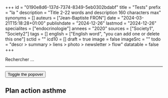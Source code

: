 +++
id = "0190e8d6-137d-7374-8349-5eb0302bdabf"
title = "Tests"
prefix = "la "
description = "Title 2-22 words and description 160 characters max"
synonyms = []
auteurs = ["Jean-Baptiste FRON"]
date = "2024-03-21T15:18:28+01:00"
publishdate = "2024-12-26"
lastmod = "2024-12-26"
specialites = ["endocrinologie"]
annees = "2020"
sources = ["Society1", "Society2"]
tags = []
english = ["English word", "you can add one or delete this one"]
sctid = ""
icd10 = []
draft = true
image = false
imageSrc = ""
todo = "descr > summary > liens > photo > newsletter > flow"
datatable = false
+++

<div>
  <div id="orama-ui">
    <orama-search-button onClick="open = !open" colorScheme="system" size="small" label="Rechercher ...">Rechercher ...</orama-search-button>
    <orama-search-box placeholder="Rechercher ..."></orama-search-box>
  </div>
</div>

<script>
  let open = false;
  const searchBoxConfig = {
    "resultsMap": {
      "path": "uri",
      "title": "title",
      "section": "section",
      "description": "description"
    },
    "colorScheme": "system",
    "disableChat": "true",
    "chatPlaceholder": "Rechercher ...",
    "searchPlaceholder": "Rechercher ...",
    "themeConfig": {}
};

  Object.assign(document.querySelector("orama-search-box"), {
    ...searchBoxConfig,
    open: open,
    index: {
      endpoint: "https://cloud.orama.run/v1/indexes/recomed-dl104p",
      api_key: "XGaqNFc9rhGEZmKlricWN2TOvOkIguPR",
    },
  });
</script>

---

<button class="btn-text" popovertarget="mypopover">Toggle the popover</button>
<div id="mypopover" popover>Popover content</div>

## Plan action asthme

<!--<div class="card card-body bg-primary-light shadow-none my-2 flex-row justify-content-between">
  <div>
    <p class="typography-overline">Âge</p>
    <input type="radio" name="asthme-age" id="enfant" class="d-input-none" required>
    <label for="enfant" class="chip chip-action chip-choice chip-sm">6-11</label>
    <input type="radio" name="asthme-age" id="ado" class="d-input-none">
    <label for="ado" class="chip chip-action chip-choice chip-sm">Adolescent</label>
    <input type="radio" name="asthme-age" id="adulte" class="d-input-none" checked>
    <label for="adulte" class="chip chip-action chip-choice chip-sm">Adulte</label>
  </div>
  <div>
    <p class="typography-overline">Stade GINA</p>
    <input type="radio" name="asthme-stade" id="niveau1" class="d-input-none" checked required>
    <label for="niveau1" class="chip chip-action chip-choice chip-sm" data-toggle="tooltip" title="Symptômes &lt; 2/mois">1</label>
    <input type="radio" name="asthme-stade" id="niveau2" class="d-input-none">
    <label for="niveau2" class="chip chip-action chip-choice chip-sm" data-toggle="tooltip" title="Contrôlé par CSI faible dose">2</label>
    <input type="radio" name="asthme-stade" id="niveau3" class="d-input-none">
    <label for="niveau3" class="chip chip-action chip-choice chip-sm" data-toggle="tooltip" title="Contrôlé par CSI+LABA faible ou CSI moyen">3</label>
    <input type="radio" name="asthme-stade" id="niveau4" class="d-input-none">
    <label for="niveau4" class="chip chip-action chip-choice chip-sm">4</label>
    <input type="radio" name="asthme-stade" id="niveau5" class="d-input-none">
    <label for="niveau5" class="chip chip-action chip-choice chip-sm">5</label>
  </div>
</div>
<div class="card card-body my-2">
  <h4 class="card-title">Traitement de fond</h4>
  <p>CSI/formotérol 200/6 à la demande</p>
</div>
<div class="card card-body my-2">
  <h4 class="card-title">Exacerbation d'asthme</h4>
  <p class="card-subtitle">Utilisation fréquente du traitement de secours, réveil avec asthme, activités habituelles impossibles. Augmentation pendant 1-2 semaines.</p>
  <p>CSI/formotérol à la demande</p>
</div>
<div class="card card-body my-2">
  <h4 class="card-title">Exacerbation sévère</h4>
  <p class="card-subtitle">DEP &lt; 60% ou <strong>absence de réponse à 48 heures</strong></p>
  <p>Prednisolone <span id="asthme-cso">40-50 mg/j pendant 5-7 jours</span></p>
  <p>Consultation médicale urgente</p>
</div>
<script>
  document.addEventListener( 'DOMContentLoaded', event => {
    const age = document.getElementByTagName('asthme-age')
    const gina = document.getElementByTagName('asthme-stade');
    [...document.querySelectorAll('#score-act input[type=\"radio\"]')].forEach((elem) => { elem.addEventListener('click', () => calcAct() ) })
    const calcAct = () => {
      let score = 0
      const elemsChecked = document.querySelectorAll('#score-act input[type=\"radio\"]:checked')
        elemsChecked.forEach(elemChecked => {
        score += parseInt(elemChecked.value, 10)
        if (elemsChecked.length === 5) {
          scoreAct.innerHTML = score
          if (score >= 20) {
            textAct.innerHTML = "Asthme contrôlé"
          }
          else if (score < 20) {
            textAct.innerHTML = "Asthme non contrôlé<br><span class=\"text-muted\">Intensifier le traitement (augmenter le CSI ± LABA)</span>"
          }
        } else {
          textAct.innerHTML = "Veuillez répondre à toutes les questions"
        }
      })
    }
</script>-->
